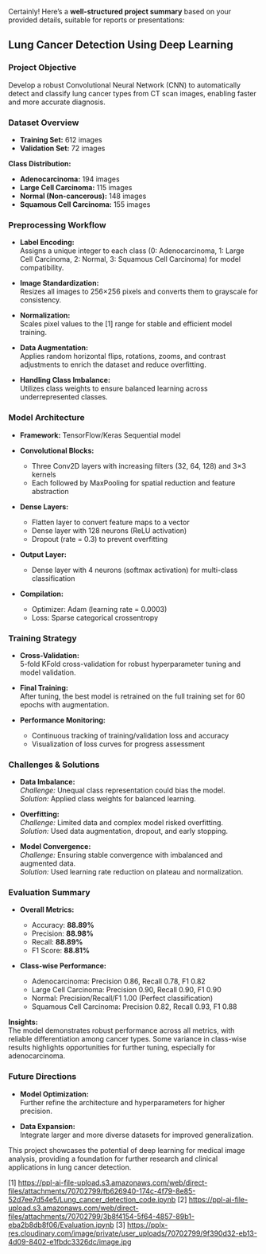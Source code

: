 Certainly! Here’s a **well-structured project summary** based on your provided details, suitable for reports or presentations:

## **Lung Cancer Detection Using Deep Learning**

### **Project Objective**
Develop a robust Convolutional Neural Network (CNN) to automatically detect and classify lung cancer types from CT scan images, enabling faster and more accurate diagnosis.

### **Dataset Overview**
- **Training Set:** 612 images  
- **Validation Set:** 72 images  

**Class Distribution:**
- **Adenocarcinoma:** 194 images
- **Large Cell Carcinoma:** 115 images
- **Normal (Non-cancerous):** 148 images
- **Squamous Cell Carcinoma:** 155 images

### **Preprocessing Workflow**
- **Label Encoding:**  
  Assigns a unique integer to each class (0: Adenocarcinoma, 1: Large Cell Carcinoma, 2: Normal, 3: Squamous Cell Carcinoma) for model compatibility.

- **Image Standardization:**  
  Resizes all images to 256×256 pixels and converts them to grayscale for consistency.

- **Normalization:**  
  Scales pixel values to the [1] range for stable and efficient model training.

- **Data Augmentation:**  
  Applies random horizontal flips, rotations, zooms, and contrast adjustments to enrich the dataset and reduce overfitting.

- **Handling Class Imbalance:**  
  Utilizes class weights to ensure balanced learning across underrepresented classes.

### **Model Architecture**
- **Framework:** TensorFlow/Keras Sequential model
- **Convolutional Blocks:**  
  - Three Conv2D layers with increasing filters (32, 64, 128) and 3×3 kernels  
  - Each followed by MaxPooling for spatial reduction and feature abstraction

- **Dense Layers:**  
  - Flatten layer to convert feature maps to a vector  
  - Dense layer with 128 neurons (ReLU activation)  
  - Dropout (rate = 0.3) to prevent overfitting

- **Output Layer:**  
  - Dense layer with 4 neurons (softmax activation) for multi-class classification

- **Compilation:**  
  - Optimizer: Adam (learning rate = 0.0003)  
  - Loss: Sparse categorical crossentropy

### **Training Strategy**
- **Cross-Validation:**  
  5-fold KFold cross-validation for robust hyperparameter tuning and model validation.

- **Final Training:**  
  After tuning, the best model is retrained on the full training set for 60 epochs with augmentation.

- **Performance Monitoring:**  
  - Continuous tracking of training/validation loss and accuracy  
  - Visualization of loss curves for progress assessment

### **Challenges & Solutions**
- **Data Imbalance:**  
  *Challenge:* Unequal class representation could bias the model.  
  *Solution:* Applied class weights for balanced learning.

- **Overfitting:**  
  *Challenge:* Limited data and complex model risked overfitting.  
  *Solution:* Used data augmentation, dropout, and early stopping.

- **Model Convergence:**  
  *Challenge:* Ensuring stable convergence with imbalanced and augmented data.  
  *Solution:* Used learning rate reduction on plateau and normalization.

### **Evaluation Summary**
- **Overall Metrics:**  
  - Accuracy: **88.89%**  
  - Precision: **88.98%**  
  - Recall: **88.89%**  
  - F1 Score: **88.81%**

- **Class-wise Performance:**  
  - Adenocarcinoma: Precision 0.86, Recall 0.78, F1 0.82  
  - Large Cell Carcinoma: Precision 0.90, Recall 0.90, F1 0.90  
  - Normal: Precision/Recall/F1 1.00 (Perfect classification)  
  - Squamous Cell Carcinoma: Precision 0.82, Recall 0.93, F1 0.88  

**Insights:**  
The model demonstrates robust performance across all metrics, with reliable differentiation among cancer types. Some variance in class-wise results highlights opportunities for further tuning, especially for adenocarcinoma.

### **Future Directions**
- **Model Optimization:**  
  Further refine the architecture and hyperparameters for higher precision.

- **Data Expansion:**  
  Integrate larger and more diverse datasets for improved generalization.

This project showcases the potential of deep learning for medical image analysis, providing a foundation for further research and clinical applications in lung cancer detection.

[1] https://ppl-ai-file-upload.s3.amazonaws.com/web/direct-files/attachments/70702799/fb626940-174c-4f79-8e85-52d7ee7d54e5/Lung_cancer_detection_code.ipynb
[2] https://ppl-ai-file-upload.s3.amazonaws.com/web/direct-files/attachments/70702799/3b8f4154-5f64-4857-89b1-eba2b8db8f06/Evaluation.ipynb
[3] https://pplx-res.cloudinary.com/image/private/user_uploads/70702799/9f390d32-eb13-4d09-8402-e1fbdc3326dc/image.jpg
